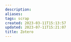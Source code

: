 ```yaml
---
description:
aliases: 
tags: scrap
created: 2023-03-11T15:13:57
updated: 2023-07-11T15:21:07
title: Zotero
---
```

